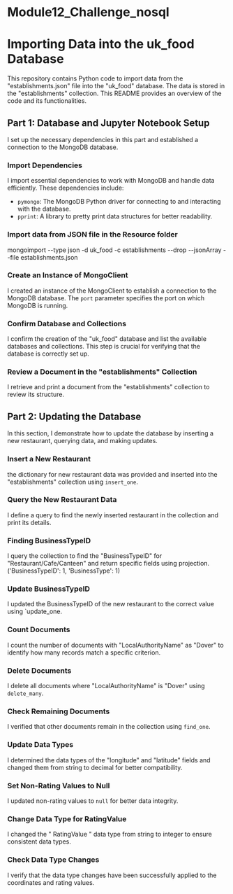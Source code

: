 # Module12_Challenge_nosql

# Importing Data into the uk_food Database

This repository contains Python code to import data from the "establishments.json" file into the "uk_food" database. The data is stored in the "establishments" collection. This README provides an overview of the code and its functionalities.

## Part 1: Database and Jupyter Notebook Setup

I set up the necessary dependencies in this part and established a connection to the MongoDB database.

### Import Dependencies

I import essential dependencies to work with MongoDB and handle data efficiently. These dependencies include:
- `pymongo`: The MongoDB Python driver for connecting to and interacting with the database.
- `pprint`: A library to pretty print data structures for better readability.

### Import data from JSON file in the Resource folder

mongoimport --type json -d uk_food -c establishments --drop --jsonArray --file establishments.json

### Create an Instance of MongoClient

I created an instance of the MongoClient to establish a connection to the MongoDB database. The `port` parameter specifies the port on which MongoDB is running.

### Confirm Database and Collections

I confirm the creation of the "uk_food" database and list the available databases and collections. This step is crucial for verifying that the database is correctly set up.

### Review a Document in the "establishments" Collection

I retrieve and print a document from the "establishments" collection to review its structure.

## Part 2: Updating the Database

In this section, I demonstrate how to update the database by inserting a new restaurant, querying data, and making updates.

### Insert a New Restaurant

the dictionary for new restaurant data was provided and inserted into the "establishments" collection using `insert_one`.

### Query the New Restaurant Data

I define a query to find the newly inserted restaurant in the collection and print its details.

### Finding BusinessTypeID

I query the collection to find the "BusinessTypeID" for "Restaurant/Cafe/Canteen" and return specific fields using projection.('BusinessTypeID': 1, 'BusinessType': 1)

### Update BusinessTypeID

I updated the BusinessTypeID of the new restaurant to the correct value using `update_one.

### Count Documents

I count the number of documents with "LocalAuthorityName" as "Dover" to identify how many records match a specific criterion.

### Delete Documents

I delete all documents where "LocalAuthorityName" is "Dover" using `delete_many`.

### Check Remaining Documents

I verified that other documents remain in the collection using `find_one`.

### Update Data Types

I determined the data types of the "longitude" and "latitude" fields and changed them from string to decimal for better compatibility.

### Set Non-Rating Values to Null

I updated non-rating values to `null` for better data integrity.

### Change Data Type for RatingValue

I changed the " RatingValue " data type from string to integer to ensure consistent data types.

### Check Data Type Changes

I verify that the data type changes have been successfully applied to the coordinates and rating values.
